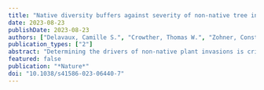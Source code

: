 ```yaml
---
title: "Native diversity buffers against severity of non-native tree invasions"
date: 2023-08-23
publishDate: 2023-08-23
authors: ["Delavaux, Camille S.", "Crowther, Thomas W.", "Zohner, Constantin M.", "Robmann, Niamh M.", "Lauber, Thomas", "van den Hoogen, Johan", "Kuebbing, Sara", "Liang, Jingjing", "de-Miguel, Sergio", "Nabuurs, Gert-Jan", "Reich, Peter B.", "Abegg, Meinrad", "Adou Yao, Yves C.", "Alberti, Giorgio", "Almeyda Zambrano, Angelica M.", "Alvarado, Braulio Vilchez", "Alvarez-Dávila, Esteban", "Alvarez-Loayza, Patricia", "Alves, Luciana F.", "Ammer, Christian", "Antón-Fernández, Clara", "Araujo-Murakami, Alejandro", "Arroyo, Luzmila", "Avitabile, Valerio", "Aymard, Gerardo A.", "Baker, Timothy R.", "Bałazy, Radomir", "Banki, Olaf", "Barroso, Jorcely G.", "Bastian, Meredith L.", "Bastin, Jean-Francois", "Birigazzi, Luca", "Birnbaum, Philippe", "Bitariho, Robert", "Boeckx, Pascal", "Bongers, Frans", "Bouriaud, Olivier", "Brancalion, Pedro H. S.", "Brandl, Susanne", "Brienen, Roel", "Broadbent, Eben N.", "Bruelheide, Helge", "Bussotti, Filippo", "Gatti, Roberto Cazzolla", "César, Ricardo G.", "Cesljar, Goran", "Chazdon, Robin", "Chen, Han Y. H.", "Chisholm, Chelsea", "Cho, Hyunkook", "Cienciala, Emil", "Clark, Connie", "Clark, David", "Colletta, Gabriel D.", "Coomes, David A.", "Cornejo Valverde, Fernando", "Corral-Rivas, José J.", "Crim, Philip M.", "Cumming, Jonathan R.", "Dayanandan, Selvadurai", "de Gasper, André L.", "Decuyper, Mathieu", "Derroire, Géraldine", "DeVries, Ben", "Djordjevic, Ilija", "Dolezal, Jiri", "Dourdain, Aurélie", "Engone Obiang, Nestor Laurier", "Enquist, Brian J.", "Eyre, Teresa J.", "Fandohan, Adandé Belarmain", "Fayle, Tom M.", "Feldpausch, Ted R.", "Ferreira, Leandro V.", "Fischer, Markus", "Fletcher, Christine", "Frizzera, Lorenzo", "Gamarra, Javier G. P.", "Gianelle, Damiano", "Glick, Henry B.", "Harris, David J.", "Hector, Andrew", "Hemp, Andreas", "Hengeveld, Geerten", "Hérault, Bruno", "Herbohn, John L.", "Herold, Martin", "Hillers, Annika", "Honorio Coronado, Eurídice N.", "Hui, Cang", "Ibanez, Thomas T.", "Amaral, Iêda", "Imai, Nobuo", "Jagodziński, Andrzej M.", "Jaroszewicz, Bogdan", "Johannsen, Vivian Kvist", "Joly, Carlos A.", "Jucker, Tommaso", "Jung, Ilbin", "Karminov, Viktor", "Kartawinata, Kuswata", "Kearsley, Elizabeth", "Kenfack, David", "Kennard, Deborah K.", "Kepfer-Rojas, Sebastian", "Keppel, Gunnar", "Khan, Mohammed Latif", "Killeen, Timothy J.", "Kim, Hyun Seok", "Kitayama, Kanehiro", "Köhl, Michael", "Korjus, Henn", "Kraxner, Florian", "Laarmann, Diana", "Lang, Mait", "Lewis, Simon L.", "Lu, Huicui", "Lukina, Natalia V.", "Maitner, Brian S.", "Malhi, Yadvinder", "Marcon, Eric", "Marimon, Beatriz Schwantes", "Marimon-Junior, Ben Hur", "Marshall, Andrew R.", "Martin, Emanuel H.", "Martynenko, Olga", "Meave, Jorge A.", "Melo-Cruz, Omar", "Mendoza, Casimiro", "Merow, Cory", "Mendoza, Abel Monteagudo", "Moreno, Vanessa S.", "Mukul, Sharif A.", "Mundhenk, Philip", "Nava-Miranda, María Guadalupe", "Neill, David", "Neldner, Victor J.", "Nevenic, Radovan V.", "Ngugi, Michael R.", "Niklaus, Pascal A.", "Oleksyn, Jacek", "Ontikov, Petr", "Ortiz-Malavasi, Edgar", "Pan, Yude", "Paquette, Alain", "Parada-Gutierrez, Alexander", "Parfenova, Elena I.", "Park, Minjee", "Parren, Marc", "Parthasarathy, Narayanaswamy", "Peri, Pablo L.", "Pfautsch, Sebastian", "Phillips, Oliver L.", "Picard, Nicolas", "Piedade, Maria Teresa T. F.", "Piotto, Daniel", "Pitman, Nigel C. A.", "Polo, Irina", "Poorter, Lourens", "Poulsen, Axel D.", "Pretzsch, Hans", "Ramirez Arevalo, Freddy", "Restrepo-Correa, Zorayda", "Rodeghiero, Mirco", "Rolim, Samir G.", "Roopsind, Anand", "Rovero, Francesco", "Rutishauser, Ervan", "Saikia, Purabi", "Salas-Eljatib, Christian", "Saner, Philippe", "Schall, Peter", "Schepaschenko, Dmitry", "Scherer-Lorenzen, Michael", "Schmid, Bernhard", "Schöngart, Jochen", "Searle, Eric B.", "Seben, Vladimír", "Serra-Diaz, Josep M.", "Sheil, Douglas", "Shvidenko, Anatoly Z.", "Silva-Espejo, Javier E.", "Silveira, Marcos", "Singh, James", "Sist, Plinio", "Slik, Ferry", "Sonké, Bonaventure", "Souza, Alexandre F.", "Stanislaw, Miscicki", "Stereńczak, Krzysztof J.", "Svenning, Jens-Christian", "Svoboda, Miroslav", "Swanepoel, Ben", "Targhetta, Natalia", "Tchebakova, Nadja", "ter Steege, Hans", "Thomas, Raquel", "Tikhonova, Elena", "Umunay, Peter M.", "Usoltsev, Vladimir A.", "Valencia, Renato", "Valladares, Fernando", "van der Plas, Fons", "Do, Tran Van", "van Nuland, Michael E.", "Vasquez, Rodolfo M.", "Verbeeck, Hans", "Viana, Helder", "Vibrans, Alexander C.", "Vieira, Simone", "von Gadow, Klaus", "Wang, Hua-Feng", "Watson, James V.", "Werner, Gijsbert D. A.", "Wiser, Susan K.", "Wittmann, Florian", "Woell, Hannsjoerg", "Wortel, Verginia", "Zagt, Roderik", "Zawiła-Niedźwiecki, Tomasz", "Zhang, Chunyu", "Zhao, Xiuhai", "Zhou, Mo", "Zhu, Zhi-Xin", "Zo-Bi, Irie C.", "Maynard, Daniel S."]
publication_types: ["2"]
abstract: "Determining the drivers of non-native plant invasions is critical for managing native ecosystems and limiting the spread of invasive species1,2. Tree invasions in particular have been relatively overlooked, even though they have the potential to transform ecosystems and economies3,4. Here, leveraging global tree databases5–7, we explore how the phylogenetic and functional diversity of native tree communities, human pressure and the environment influence the establishment of non-native tree species and the subsequent invasion severity. We find that anthropogenic factors are key to predicting whether a location is invaded, but that invasion severity is underpinned by native diversity, with higher diversity predicting lower invasion severity. Temperature and precipitation emerge as strong predictors of invasion strategy, with non-native species invading successfully when they are similar to the native community in cold or dry extremes. Yet, despite the influence of these ecological forces in determining invasion strategy, we find evidence that these patterns can be obscured by human activity, with lower ecological signal in areas with higher proximity to shipping ports. Our global perspective of non-native tree invasion highlights that human drivers influence non-native tree presence, and that native phylogenetic and functional diversity have a critical role in the establishment and spread of subsequent invasions."
featured: false
publication: "*Nature*"
doi: "10.1038/s41586-023-06440-7"
---
```


<span class="__dimensions_badge_embed__" data-doi="10.1038/s41586-023-06440-7"></span><script async src="https://badge.dimensions.ai/badge.js" charset="utf-8"></script>
